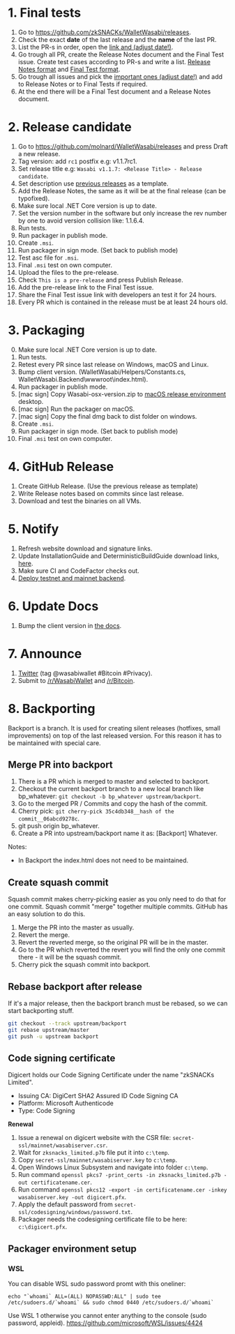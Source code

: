 # 1. Final tests

1. Go to https://github.com/zkSNACKs/WalletWasabi/releases.
2. Check the exact **date** of the last release and the **name** of the last PR.
3. List the PR-s in order, open the [link and (adjust date!)](https://github.com/zkSNACKs/WalletWasabi/pulls?q=is%3Apr+merged%3A%3E%3D2019-07-07+sort%3Aupdated-asc).
4. Go trough all PR, create the Release Notes document and the Final Test issue. Create test cases according to PR-s and write a list. [Release Notes format](https://github.com/zkSNACKs/WalletWasabi/releases/tag/v1.1.6) and [Final Test format](https://github.com/zkSNACKs/WalletWasabi/issues/2227).
5. Go trough all issues and pick the [important ones (adjust date!)](https://github.com/zkSNACKs/WalletWasabi/issues?utf8=%E2%9C%93&q=is%3Aissue+closed%3A%3E%3D2019-07-07+sort%3Aupdated-asc+) and add to Release Notes or to Final Tests if required.
6. At the end there will be a Final Test document and a Release Notes document.

# 2. Release candidate

1. Go to https://github.com/molnard/WalletWasabi/releases and press Draft a new release.
2. Tag version: add `rc1` postfix e.g: v1.1.7rc1.
3. Set release title e.g: `Wasabi v1.1.7: <Release Title> - Release candidate`.
4. Set description use [previous releases](https://github.com/molnard/WalletWasabi/releases) as a template.
5. Add the Release Notes, the same as it will be at the final release (can be typofixed).
6. Make sure local .NET Core version is up to date.
7. Set the version number in the software but only increase the rev number by one to avoid version collision like: 1.1.6.4.
8. Run tests.
9. Run packager in publish mode.
10. Create `.msi`.
11. Run packager in sign mode. (Set back to publish mode)
12. Test asc file for `.msi`.
13. Final `.msi` test on own computer.
14. Upload the files to the pre-release.
15. Check `This is a pre-release` and press Publish Release.
16. Add the pre-release link to the Final Test issue.
17. Share the Final Test issue link with developers an test it for 24 hours.
18. Every PR which is contained in the release must be at least 24 hours old.

# 3. Packaging

0. Make sure local .NET Core version is up to date.
1. Run tests.
2. Retest every PR since last release on Windows, macOS and Linux.
3. Bump client version. (WalletWasabi/Helpers/Constants.cs, WalletWasabi.Backend\wwwroot\index.html).
4. Run packager in publish mode.
5. [mac sign] Copy Wasabi-osx-version.zip to [macOS release environment](https://github.com/zkSNACKs/WalletWasabi/blob/master/WalletWasabi.Documentation/Guides/MacOsSigning.md) desktop.
6. [mac sign] Run the packager on macOS.
7. [mac sign] Copy the final dmg back to dist folder on windows.
8. Create `.msi`.
9. Run packager in sign mode. (Set back to publish mode)
10. Final `.msi` test on own computer.

# 4. GitHub Release

1. Create GitHub Release. (Use the previous release as template)
2. Write Release notes based on commits since last release.
3. Download and test the binaries on all VMs.

# 5. Notify

1. Refresh website download and signature links.
2. Update InstallationGuide and DeterministicBuildGuide download links, [here](https://github.com/zkSNACKs/WasabiDoc/blob/master/docs/.vuepress/variables.js).
3. Make sure CI and CodeFactor checks out.
4. [Deploy testnet and mainnet backend](https://github.com/zkSNACKs/WalletWasabi/blob/master/WalletWasabi.Documentation/BackendDeployment.md#update).

# 6. Update Docs

1. Bump the client version in [the docs](https://github.com/zkSNACKs/WasabiDoc/blob/master/docs/.vuepress/variables.js).

# 7. Announce

1. [Twitter](https://twitter.com) (tag @wasabiwallet #Bitcoin #Privacy).
2. Submit to [/r/WasabiWallet](https://old.reddit.com/r/WasabiWallet/) and [/r/Bitcoin](https://old.reddit.com/r/Bitcoin/).

# 8. Backporting

Backport is a branch. It is used for creating silent releases (hotfixes, small improvements) on top of the last released version. For this reason it has to be maintained with special care.

## Merge PR into backport

1. There is a PR which is merged to master and selected to backport.
2. Checkout the current backport branch to a new local branch like bp_whatever: `git checkout -b bp_whatever upstream/backport`.
3. Go to the merged PR / Commits and copy the hash of the commit.
4. Cherry pick: `git cherry-pick 35c4db348__hash of the commit__06abcd9278c`.
5. git push origin bp_whatever.
6. Create a PR into upstream/backport name it as: [Backport] Whatever.

Notes:
- In Backport the index.html does not need to be maintained.

## Create squash commit
Squash commit makes cherry-picking easier as you only need to do that for one commit. Squash commit "merge" together multiple commits. GitHub has an easy solution to do this.

1. Merge the PR into the master as usually.
2. Revert the merge.
3. Revert the reverted merge, so the original PR will be in the master.
4. Go to the PR which reverted the revert you will find the only one commit there - it will be the squash commit.
5. Cherry pick the squash commit into backport.

## Rebase backport after release

If it's a major release, then the backport branch must be rebased, so we can start backporting stuff.

```sh
git checkout --track upstream/backport
git rebase upstream/master
git push -u upstream backport
```

## Code signing certificate

Digicert holds our Code Signing Certificate under the name "zkSNACKs Limited".
- Issuing CA: DigiCert SHA2 Assured ID Code Signing CA
- Platform: Microsoft Authenticode
- Type: Code Signing

**Renewal**

1. Issue a renewal on digicert website with the CSR file: `secret-ssl/mainnet/wasabiserver.csr`.
2. Wait for `zksnacks_limited.p7b` file put it into `c:\temp`.
3. Copy `secret-ssl/mainnet/wasabiserver.key` to `c:\temp`.
4. Open Windows Linux Subsystem and navigate into folder `c:\temp`.
5. Run command `openssl pkcs7 -print_certs -in zksnacks_limited.p7b -out certificatename.cer`.
6. Run command `openssl pkcs12 -export -in certificatename.cer -inkey wasabiserver.key -out digicert.pfx`.
7. Apply the default password from `secret-ssl/codesigning/windows/password.txt`.
8. Packager needs the codesigning certificate file to be here: `c:\digicert.pfx`.

## Packager environment setup

### WSL

You can disable WSL sudo password promt with this oneliner: 

```
echo "`whoami` ALL=(ALL) NOPASSWD:ALL" | sudo tee /etc/sudoers.d/`whoami` && sudo chmod 0440 /etc/sudoers.d/`whoami`
```

Use WSL 1 otherwise you cannot enter anything to the console (sudo password, appleid). https://github.com/microsoft/WSL/issues/4424


